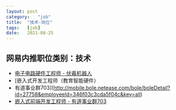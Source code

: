 ```yaml
---
layout:	post
category:	"job"
title:	"技术-岗位"
tags:	[job]
date:	2021-08-25
---
```

## 网易内推职位类别：技术
- [电子电路硬件工程师 - 伏羲机器人](http://mobile.bole.netease.com/bole/boleDetail?id=34315&employeeId=346f03c3cda5f04c&key=all)
- [嵌入式开发工程师（教育智能硬件）
 - 有道事业群703](http://mobile.bole.netease.com/bole/boleDetail?id=27758&employeeId=346f03c3cda5f04c&key=all)
- [嵌入式前端开发工程师 - 有道事业群703](http://mobile.bole.netease.com/bole/boleDetail?id=26520&employeeId=346f03c3cda5f04c&key=all)
